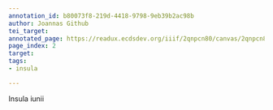 ```yaml
---
annotation_id: b80073f8-219d-4418-9798-9eb39b2ac98b
author: Joannas Github
tei_target: 
annotated_page: https://readux.ecdsdev.org/iiif/2qnpcn80/canvas/2qnpcn80_00000003.jpg
page_index: 2
target: 
tags:
- insula

---
```

<p>Insula iunii</p>